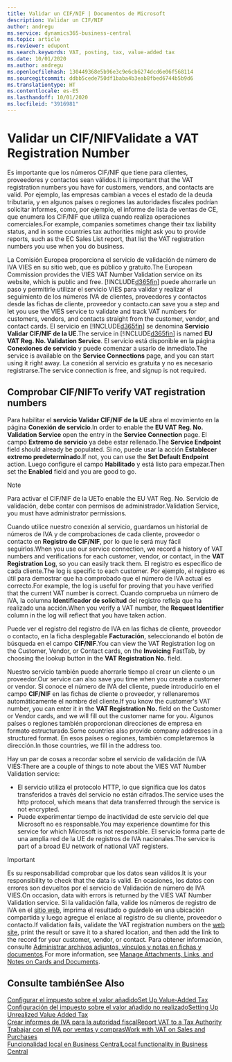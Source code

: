 ```yaml
---
title: Validar un CIF/NIF | Documentos de Microsoft
description: Validar un CIF/NIF
author: andregu
ms.service: dynamics365-business-central
ms.topic: article
ms.reviewer: edupont
ms.search.keywords: VAT, posting, tax, value-added tax
ms.date: 10/01/2020
ms.author: andregu
ms.openlocfilehash: 130449368e5b96e3c9e6cb6274dcd6e06f568114
ms.sourcegitcommit: ddbb5cede750df1baba4b3eab8fbed6744b5b9d6
ms.translationtype: HT
ms.contentlocale: es-ES
ms.lasthandoff: 10/01/2020
ms.locfileid: "3916981"
---
```

# <a name="validate-a-vat-registration-number"></a><span data-ttu-id="36141-103">Validar un CIF/NIF</span><span class="sxs-lookup"><span data-stu-id="36141-103">Validate a VAT Registration Number</span></span>

<span data-ttu-id="36141-104">Es importante que los números CIF/NIF que tiene para clientes, proveedores y contactos sean válidos.</span><span class="sxs-lookup"><span data-stu-id="36141-104">It is important that the VAT registration numbers you have for customers, vendors, and contacts are valid.</span></span> <span data-ttu-id="36141-105">Por ejemplo, las empresas cambian a veces el estado de la deuda tributaria, y en algunos países o regiones las autoridades fiscales podrían solicitar informes, como, por ejemplo, el informe de lista de ventas de CE, que enumera los CIF/NIF que utiliza cuando realiza operaciones comerciales.</span><span class="sxs-lookup"><span data-stu-id="36141-105">For example, companies sometimes change their tax liability status, and in some countries tax authorities might ask you to provide reports, such as the EC Sales List report, that list the VAT registration numbers you use when you do business.</span></span>

<span data-ttu-id="36141-106">La Comisión Europea proporciona el servicio de validación de número de IVA VIES en su sitio web, que es público y gratuito.</span><span class="sxs-lookup"><span data-stu-id="36141-106">The European Commission provides the VIES VAT Number Validation service on its website, which is public and free.</span></span> [!INCLUDE[d365fin](includes/d365fin_md.md)] <span data-ttu-id="36141-107">puede ahorrarle un paso y permitirle utilizar el servicio VIES para validar y realizar el seguimiento de los números IVA de clientes, proveedores y contactos desde las fichas de cliente, proveedor y contacto.</span><span class="sxs-lookup"><span data-stu-id="36141-107">can save you a step and let you use the VIES service to validate and track VAT numbers for customers, vendors, and contacts straight from the customer, vendor, and contact cards.</span></span> <span data-ttu-id="36141-108">El servicio en [!INCLUDE[d365fin](includes/d365fin_md.md)] se denomina **Servicio Validar CIF/NIF de la UE**.</span><span class="sxs-lookup"><span data-stu-id="36141-108">The service in [!INCLUDE[d365fin](includes/d365fin_md.md)] is named **EU VAT Reg. No. Validation Service**.</span></span> <span data-ttu-id="36141-109">El servicio está disponible en la página **Conexiones de servicio** y puede comenzar a usarlo de inmediato.</span><span class="sxs-lookup"><span data-stu-id="36141-109">The service is available on the **Service Connections** page, and you can start using it right away.</span></span> <span data-ttu-id="36141-110">La conexión al servicio es gratuita y no es necesario registrarse.</span><span class="sxs-lookup"><span data-stu-id="36141-110">The service connection is free, and signup is not required.</span></span>

## <a name="to-verify-vat-registration-numbers"></a><span data-ttu-id="36141-111">Comprobar CIF/NIF</span><span class="sxs-lookup"><span data-stu-id="36141-111">To verify VAT registration numbers</span></span>

<span data-ttu-id="36141-112">Para habilitar el **servicio Validar CIF/NIF de la UE** abra el movimiento en la página **Conexión de servicio**.</span><span class="sxs-lookup"><span data-stu-id="36141-112">In order to enable the **EU VAT Reg. No. Validation Service** open the entry in the **Service Connection** page.</span></span> <span data-ttu-id="36141-113">El campo **Extremo de servicio** ya debe estar rellenado.</span><span class="sxs-lookup"><span data-stu-id="36141-113">The **Service Endpoint** field should already be populated.</span></span> <span data-ttu-id="36141-114">Si no, puede usar la acción **Establecer extremo predeterminado**.</span><span class="sxs-lookup"><span data-stu-id="36141-114">If not, you can use the **Set Default Endpoint** action.</span></span> <span data-ttu-id="36141-115">Luego configure el campo **Habilitado** y está listo para empezar.</span><span class="sxs-lookup"><span data-stu-id="36141-115">Then set the **Enabled** field and you are good to go.</span></span>

> [!NOTE]
> <span data-ttu-id="36141-116">Para activar el CIF/NIF de la UE</span><span class="sxs-lookup"><span data-stu-id="36141-116">To enable the EU VAT Reg. No.</span></span> <span data-ttu-id="36141-117">Servicio de validación, debe contar con permisos de administrador.</span><span class="sxs-lookup"><span data-stu-id="36141-117">Validation Service, you must have administrator permissions.</span></span>

<span data-ttu-id="36141-118">Cuando utilice nuestro conexión al servicio, guardamos un historial de números de IVA y de comprobaciones de cada cliente, proveedor o contacto en **Registro de CIF/NIF**, por lo que le será muy fácil seguirlos.</span><span class="sxs-lookup"><span data-stu-id="36141-118">When you use our service connection, we record a history of VAT numbers and verifications for each customer, vendor, or contact, in the **VAT Registration Log**, so you can easily track them.</span></span> <span data-ttu-id="36141-119">El registro es específico de cada cliente.</span><span class="sxs-lookup"><span data-stu-id="36141-119">The log is specific to each customer.</span></span> <span data-ttu-id="36141-120">Por ejemplo, el registro es útil para demostrar que ha comprobado que el número de IVA actual es correcto.</span><span class="sxs-lookup"><span data-stu-id="36141-120">For example, the log is useful for proving that you have verified that the current VAT number is correct.</span></span> <span data-ttu-id="36141-121">Cuando comprueba un número de IVA, la columna **Identificador de solicitud** del registro refleja que ha realizado una acción.</span><span class="sxs-lookup"><span data-stu-id="36141-121">When you verify a VAT number, the **Request Identifier** column in the log will reflect that you have taken action.</span></span>

<span data-ttu-id="36141-122">Puede ver el registro del registro de IVA en las fichas de cliente, proveedor o contacto, en la ficha desplegable **Facturación**, seleccionando el botón de búsqueda en el campo **CIF/NIF**.</span><span class="sxs-lookup"><span data-stu-id="36141-122">You can view the VAT Registration log on the Customer, Vendor, or Contact cards, on the **Invoicing** FastTab, by choosing the lookup button in the **VAT Registration No.** field.</span></span>  

<span data-ttu-id="36141-123">Nuestro servicio también puede ahorrarle tiempo al crear un cliente o un proveedor.</span><span class="sxs-lookup"><span data-stu-id="36141-123">Our service can also save you time when you create a customer or vendor.</span></span> <span data-ttu-id="36141-124">Si conoce el número de IVA del cliente, puede introducirlo en el campo **CIF/NIF** en las fichas de cliente o proveedor, y rellenaremos automáticamente el nombre del cliente.</span><span class="sxs-lookup"><span data-stu-id="36141-124">If you know the customer's VAT number, you can enter it in the **VAT Registration No.** field on the Customer or Vendor cards, and we will fill out the customer name for you.</span></span> <span data-ttu-id="36141-125">Algunos países o regiones también proporcionan direcciones de empresa en formato estructurado.</span><span class="sxs-lookup"><span data-stu-id="36141-125">Some countries also provide company addresses in a structured format.</span></span> <span data-ttu-id="36141-126">En esos países o regiones, también completaremos la dirección.</span><span class="sxs-lookup"><span data-stu-id="36141-126">In those countries, we fill in the address too.</span></span>  

<span data-ttu-id="36141-127">Hay un par de cosas a recordar sobre el servicio de validación de IVA VIES:</span><span class="sxs-lookup"><span data-stu-id="36141-127">There are a couple of things to note about the VIES VAT Number Validation service:</span></span>

* <span data-ttu-id="36141-128">El servicio utiliza el protocolo HTTP, lo que significa que los datos transferidos a través del servicio no están cifrados.</span><span class="sxs-lookup"><span data-stu-id="36141-128">The service uses the http protocol, which means that data transferred through the service is not encrypted.</span></span>  
* <span data-ttu-id="36141-129">Puede experimentar tiempo de inactividad de este servicio del que Microsoft no es responsable.</span><span class="sxs-lookup"><span data-stu-id="36141-129">You may experience downtime for this service for which Microsoft is not responsible.</span></span> <span data-ttu-id="36141-130">El servicio forma parte de una amplia red de la UE de registros de IVA nacionales.</span><span class="sxs-lookup"><span data-stu-id="36141-130">The service is part of a broad EU network of national VAT registers.</span></span>

> [!IMPORTANT]
> <span data-ttu-id="36141-131">Es su responsabilidad comprobar que los datos sean válidos.</span><span class="sxs-lookup"><span data-stu-id="36141-131">It is your responsibility to check that the data is valid.</span></span> <span data-ttu-id="36141-132">En ocasiones, los datos con errores son devueltos por el servicio de Validación de número de IVA VIES.</span><span class="sxs-lookup"><span data-stu-id="36141-132">On occasion, data with errors is returned by the VIES VAT Number Validation service.</span></span> <span data-ttu-id="36141-133">Si la validación falla, valide los números de registro de IVA en el [sitio web](https://ec.europa.eu/taxation_customs/vies/), imprima el resultado o guárdelo en una ubicación compartida y luego agregue el enlace al registro de su cliente, proveedor o contacto.</span><span class="sxs-lookup"><span data-stu-id="36141-133">If validation fails, validate the VAT registration numbers on the [web site](https://ec.europa.eu/taxation_customs/vies/), print the result or save it to a shared location, and then add the link to the record for your customer, vendor, or contact.</span></span> <span data-ttu-id="36141-134">Para obtener información, consulte [Administrar archivos adjuntos, vínculos y notas en fichas y documentos](ui-how-add-link-to-record.md).</span><span class="sxs-lookup"><span data-stu-id="36141-134">For more information, see [Manage Attachments, Links, and Notes on Cards and Documents](ui-how-add-link-to-record.md).</span></span>

## <a name="see-also"></a><span data-ttu-id="36141-135">Consulte también</span><span class="sxs-lookup"><span data-stu-id="36141-135">See Also</span></span>

[<span data-ttu-id="36141-136">Configurar el impuesto sobre el valor añadido</span><span class="sxs-lookup"><span data-stu-id="36141-136">Set Up Value-Added Tax</span></span>](finance-setup-vat.md)  
[<span data-ttu-id="36141-137">Configuración del impuesto sobre el valor añadido no realizado</span><span class="sxs-lookup"><span data-stu-id="36141-137">Setting Up Unrealized Value Added Tax</span></span>](finance-setup-unrealized-vat.md)  
[<span data-ttu-id="36141-138">Crear informes de IVA para la autoridad fiscal</span><span class="sxs-lookup"><span data-stu-id="36141-138">Report VAT to a Tax Authority</span></span>](finance-how-report-vat.md)  
[<span data-ttu-id="36141-139">Trabajar con el IVA por ventas y compras</span><span class="sxs-lookup"><span data-stu-id="36141-139">Work with VAT on Sales and Purchases</span></span>](finance-work-with-vat.md)  
[<span data-ttu-id="36141-140">Funcionalidad local en Business Central</span><span class="sxs-lookup"><span data-stu-id="36141-140">Local functionality in Business Central</span></span>](about-localization.md)  
